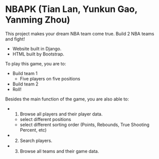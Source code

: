 NBAPK (Tian Lan, Yunkun Gao, Yanming Zhou)
=====

This project makes your dream NBA team come true. Build 2 NBA teams and fight!
- Website built in Django.
- HTML built by Bootstrap.

To play this game, you are to:
   - Build team 1
      - Five players on five positions 
   - Build team 2
   - Roll!

Besides the main function of the game, you are also able to:
- 1. Browse all players and their player data.
   - select different positions
   - select different sorting order (Points, Rebounds, True Shooting Percent, etc)
- 2. Search players.
- 3. Browse all teams and their game data.





